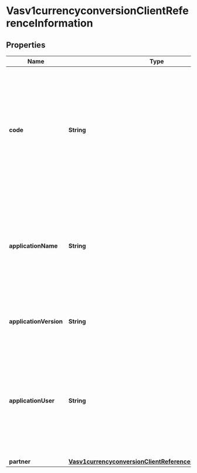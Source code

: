 
# Vasv1currencyconversionClientReferenceInformation

## Properties
Name | Type | Description | Notes
------------ | ------------- | ------------- | -------------
**code** | **String** | Merchant-generated order reference or tracking number.  It is recommended that you send a unique value for each transaction so that you can perform meaningful searches for the transaction.  |  [optional]
**applicationName** | **String** | The name of the Connection Method client (such as Virtual Terminal or SOAP Toolkit API) that the merchant uses to send a transaction request to CyberSource. |  [optional]
**applicationVersion** | **String** | Version of the CyberSource application or integration used for a transaction. |  [optional]
**applicationUser** | **String** | The entity that is responsible for running the transaction and submitting the processing request to CyberSource. This could be a person, a system, or a connection method. |  [optional]
**partner** | [**Vasv1currencyconversionClientReferenceInformationPartner**](Vasv1currencyconversionClientReferenceInformationPartner.md) |  |  [optional]



